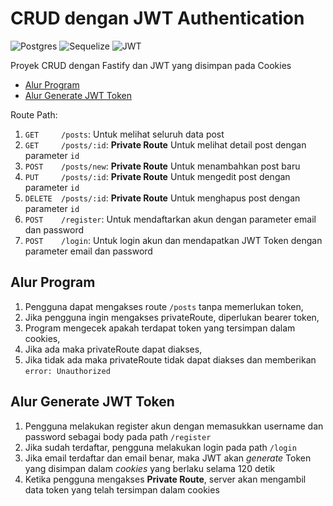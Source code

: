 # CRUD dengan JWT Authentication
![Postgres](https://img.shields.io/badge/postgres-%23316192.svg?style=for-the-badge&logo=postgresql&logoColor=white) ![Sequelize](https://img.shields.io/badge/Sequelize-52B0E7?style=for-the-badge&logo=Sequelize&logoColor=white) ![JWT](https://img.shields.io/badge/JWT-black?style=for-the-badge&logo=JSON%20web%20tokens)

Proyek CRUD dengan Fastify dan JWT yang disimpan pada Cookies
- [Alur Program](#alur-program)
- [Alur Generate JWT Token](#alur-generate-jwt-token)

Route Path:
1. `GET     /posts`: Untuk melihat seluruh data post
2. `GET     /posts/:id`: **Private Route** Untuk melihat detail post dengan parameter `id`
3. `POST    /posts/new`: **Private Route** Untuk menambahkan post baru
4. `PUT     /posts/:id`: **Private Route** Untuk mengedit post dengan parameter `id`
5. `DELETE  /posts/:id`: **Private Route** Untuk menghapus post dengan parameter `id`
6. `POST    /register`: Untuk mendaftarkan akun dengan parameter email dan password
7. `POST    /login`: Untuk login akun dan mendapatkan JWT Token dengan parameter email dan password

## Alur Program
1. Pengguna dapat mengakses route `/posts` tanpa memerlukan token,
2. Jika pengguna ingin mengakses privateRoute, diperlukan bearer token,
3. Program mengecek apakah terdapat token yang tersimpan dalam cookies,
4. Jika ada maka privateRoute dapat diakses,
5. Jika tidak ada maka privateRoute tidak dapat diakses dan memberikan `error: Unauthorized`

## Alur Generate JWT Token
1. Pengguna melakukan register akun dengan memasukkan username dan password sebagai body pada path `/register`
2. Jika sudah terdaftar, pengguna melakukan login pada path `/login`
3. Jika email terdaftar dan email benar, maka JWT akan *generate* Token yang disimpan dalam *cookies* yang berlaku selama 120 detik
4. Ketika pengguna mengakses **Private Route**, server akan mengambil data token yang telah tersimpan dalam cookies